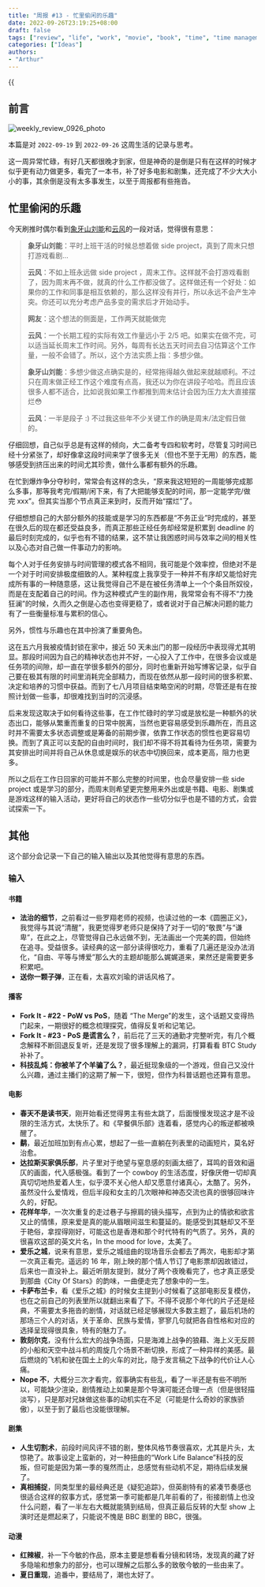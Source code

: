 ```yaml
---
title: "周报 #13 - 忙里偷闲的乐趣"
date: 2022-09-26T23:19:25+08:00
draft: false
tags: ["review", "life", "work", "movie", "book", "time", "time management", "joy"]
categories: ["Ideas"]
authors:
- "Arthur"
---
```


{{<audio src="audios/here_after_us.mp3" caption="《后来的我们 - 五月天》" >}}

## 前言

![weekly_review_0926_photo](https://pseudoyu.oss-cn-hangzhou.aliyuncs.com/images/weekly_review_0926_photo.png)

本篇是对 `2022-09-19` 到 `2022-09-26` 这周生活的记录与思考。

这一周异常忙碌，有好几天都很晚才到家，但是神奇的是倒是只有在这样的时候才似乎更有动力做更多，看完了一本书，补了好多电影和剧集，还完成了不少大大小小的事，其余倒是没有太多事发生，以至于周报都有些拖沓。

## 忙里偷闲的乐趣

今天刷推时偶尔看到[象牙山刘能](https://twitter.com/disksing)和[云风](https://twitter.com/cloudwu)的一段对话，觉得很有意思：

> **象牙山刘能**：平时上班干活的时候总想着做 side project，真到了周末只想打游戏看剧...
> 
> **云风**：不如上班永远做 side project ，周末工作。这样就不会打游戏看剧了，因为周末再不做，就真的什么工作都没做了。这样做还有一个好处：如果你的工作和同事是相互依赖的，那么这样没有并行，所以永远不会产生冲突。你还可以充分考虑产品多变的需求后才开始动手。
> 
> **网友**：这个想法的侧面是，工作两天就能做完
> 
> **云风**：一个长期工程的实际有效工作量远小于 2/5 吧。如果实在做不完，可以适当延长周末工作时间。另外，每周有长达五天时间去自习估算这个工作量，一般不会错了。所以，这个方法实质上指：多想少做。
> 
> **象牙山刘能**：多想少做这点确实是的，经常拖得越久做起来就越顺利。不过只在周末做正经工作这个难度有点高，我还以为你在讲段子哈哈。而且应该很多人都不适合，比如说我如果工作都推到周末估计会因为压力太大直接摆烂😳
> 
> **云风**：一半是段子 :) 不过我这些年不少关键工作的确是周末/法定假日做的。

仔细回想，自己似乎总是有这样的倾向，大二备考专四和软考时，尽管复习时间已经十分紧张了，却好像拿这段时间来学了很多无关（但也不至于无用）的东西，能够感受到挤压出来的时间尤其珍贵，做什么事都有额外的乐趣。

在忙到爆炸争分夺秒时，常常会有这样的念头，“原来我这短短的一周能够完成那么多事，那等我考完/假期/闲下来，有了大把能够支配的时间，那一定能学完/做完 xxx”。但其实当那个节点真正来到时，反而开始“摆烂”了。

仔细想想自己的大部分额外的技能或是学习的东西都是“不务正业”时完成的，甚至在很久后的现在都还受益良多，而真正那些正经任务却经常是积累到 deadline 的最后时刻完成的，似乎也有不错的结果，这不禁让我困惑时间与效率之间的相关性以及心态对自己做一件事动力的影响。

每个人对于任务安排与时间管理的模式各不相同，我可能是个效率控，但绝对不是一个对于时间安排极度细致的人。某种程度上我享受于一种并不有序却又能恰好完成所有事的一种随意感，这让我觉得自己不是在被任务清单上一个个条目所奴役，而是在支配着自己的时间。作为这种模式产生的副作用，我常常会有不得不“力挽狂澜”的时候，久而久之倒是心态也变得更稳了，或者说对于自己解决问题的能力有了一些衡量标准与累积的信心。

另外，惯性与乐趣也在其中扮演了重要角色。

这在五六月我被疫情封锁在家中，接近 50 天未出门的那一段经历中表现得尤其明显。那段时间因为自己的精神状态也并不好，一心投入了工作中，在很多会议或是任务项的间隙，却一直在学很多额外的部分，同时也重新开始写博客记录，似乎自己要在极其有限的时间里消耗完全部精力，而现在依然从那一段时间的很多积累、决定和培养的习惯中获益。而到了七八月项目结束略空闲的时期，尽管还是有在按照计划做一些事，却很难找到当时的沉浸感。

后来发现这取决于如何看待这些事，在工作忙碌时的学习或是放松是一种额外的状态出口，能够从繁重而重复的日常中脱离，当然也更容易感受到乐趣所在，而且这时并不需要太多状态调整或是筹备的前期步骤，依靠工作状态的惯性也更容易切换。而到了真正可以支配的自由时间时，我们却不得不将其看待为任务项，需要为其安排出时间并将自己从休息或是娱乐的状态中切换回来，成本更高，阻力也更多。

所以之后在工作日回家的可能并不那么完整的时间里，也会尽量安排一些 side project 或是学习的部分，而周末则希望更完整用来外出或是书籍、电影、剧集或是游戏这样的输入活动，更好将自己的状态作一些切分似乎也是不错的方式，会尝试探索一下。

## 其他

这个部分会记录一下自己的输入输出以及其他觉得有意思的东西。

### 输入

#### 书籍

- **法治的细节**，之前看过一些罗翔老师的视频，也读过他的一本《圆圈正义》，我觉得与其说“清醒”，我更觉得罗老师只是保持了对于一切的“敬畏”与“谦卑”，在此之上，尽管觉得自己永远做不到，无法画出一个完美的圆，但始终在追寻。受益很多。读经典的这一部分读得很吃力，重看了几遍还是没办法消化，“自由、平等与博爱”那么大的主题却能那么娓娓道来，果然还是需要更多积累吧。
- **送你一颗子弹**，正在看，太喜欢刘瑜的讲话风格了。

#### 播客

- **Fork It - #22 - PoW vs PoS**，随着 “The Merge”的发生，这个话题又变得热门起来，一期很好的概念梳理探究，值得反复听和记笔记。
- **Fork It - #23 - PoS 是谎言么？**，前后花了三天的通勤才完整听完，有几个概念解释不断回退反复听，还是发现了很多理解上的漏洞，打算看看 BTC Study 补补了。
- **科技乱炖：你被羊了个羊骗了么？**，最近挺现象级的一个游戏，但自己又没什么兴趣，通过主播们的这期了解一下，很短，但作为科普话题也还算有意思。

#### 电影

- **春天不是读书天**，刚开始看还觉得男主有些太跳了，后面慢慢发现这才是不设限的生活方式，太快乐了。和《早餐俱乐部》连着看，感觉内心的叛逆都被唤醒了。
- **鹬**，最近加班加到有点心累，想起了一些一直躺在列表里的动画短片，莫名好治愈。
- **达拉斯买家俱乐部**，片子里对于绝望与窒息感的刻画太细了，耳鸣的音效和逼仄的画面，代入感极强。看到了一个 cowboy 的生活态度，好像厌倦一切却真真切切地热爱着人生，似乎漠不关心他人却又愿意付诸真心，太酷了。另外，虽然没什么爱情戏，但后半段和女主的几次眼神和神态交流也真的很够回味许久的，好配。
- **花样年华**，一次次重复的走过巷子与擦肩的镜头描写，点到为止的情欲和欲言又止的情愫，原来爱是真的能从眉眼间滋生和蔓延的。能感受到其魅却又不至于艳俗，拿捏得刚好，可能这也是香港和那个时代特有的气质了。另外，真的很喜欢这部的英文片名，In the mood for love，太美了。
- **爱乐之城**，说来有意思，爱乐之城组曲的现场音乐会都去了两次，电影却才第一次真正看完。遥远的 16 年，刚上映的那个情人节订了电影票却因故错过，后来也一直没补上。最近听朋友提到，就分了两个夜晚看完了，也才真正感受到那曲《City Of Stars》的韵味，一曲便走完了想象中的一生。
- **卡萨布兰卡**，看《爱乐之城》的时候女主提到小时候看了这部电影反复模仿，也在之前自己的列表里所以就翻出来看了下。不得不说那个年代的片子还是经典，不需要太多拖沓的剧情，对话就已经足够展现大多数主题了，最后机场的那场三个人的对话，关于革命、民族与爱情，寥寥几句就把各自性格和对应的选择呈现得很具象，特有的魅力了。
- **敦刻尔克**，没有什么宏大的战争场面，只是海滩上战争的狼藉、海上义无反顾的小船和天空中战斗机的周旋几个场景不断切换，形成了一种异样的美感。最后燃烧的飞机和驶在国土上的火车的对比，隐于发言稿之下战争的代价让人心痛。
- **Nope 不**，大概分三次才看完，叙事确实有些乱，看了一半还是有些不明所以，可能缺少渲染，剧情推动上如果是那个导演可能还合理一点（但是很轻描淡写），只是那对兄妹做这些事的动机实在不足（可能是什么奇妙的家族骄傲），以至于到了最后也没能很理解。

#### 剧集

- **人生切割术**，前段时间风评不错的剧，整体风格节奏很喜欢，尤其是片头，太惊艳了。故事设定上蛮新的，对一种扭曲的“Work Life Balance”科技的反叛，但可能是因为第一季的戛然而止，总感觉有些动机不足，期待后续发展了。
- **真相捕捉**，同类型里的最经典还是《疑犯追踪》，但英剧特有的紧凑节奏感也很适合这样的叙事方式，感觉第一季可能都是几年前看的了，衔接剧情上也没什么问题，看了一半左右大概就能猜到结局，但真正最后反转的大型 show 上演时还是燃起来了，只能说不愧是 BBC 剧里的 BBC，很强。

#### 动漫

- **红辣椒**，补一下今敏的作品，原本主要是想看看分镜和转场，发现真的藏了好多隐喻和想象力的部分，也可以理解之后那么多的致敬今敏的一些由来了。
- **夏日重现**，追番中，要结局了，潮也太好了。